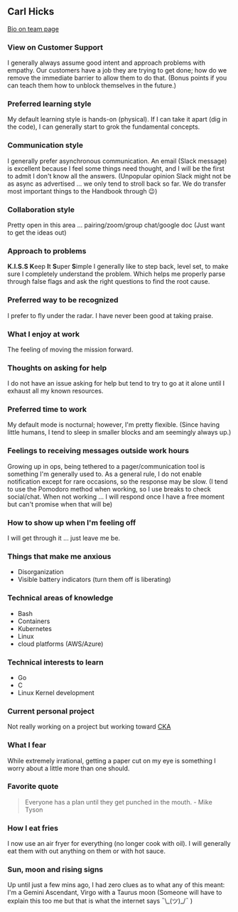 ## Carl Hicks

[Bio on team page](../company/team/index.md#carl-hicks-he-him)

### View on Customer Support
I generally always assume good intent and approach problems with empathy. Our customers have a job they are trying to get done; how do we remove the immediate barrier to allow them to do that. (Bonus points if you can teach them how to unblock themselves in the future.)


### Preferred learning style
My default learning style is hands-on (physical). If I can take it apart (dig in the code), I can generally start to grok the fundamental concepts. 

### Communication style
I generally prefer asynchronous communication. An email (Slack message) is excellent because I feel some things need thought, and I will be the first to admit I don't know all the answers. 
(Unpopular opinion Slack might not be as async as advertised ... we only tend to stroll back so far. We do transfer most important things to the Handbook through 😉)

### Collaboration style
Pretty open in this area ... pairing/zoom/group chat/google doc (Just want to get the ideas out)

### Approach to problems
**K.I.S.S**
**K**eep **I**t **S**uper **S**imple
I generally like to step back, level set, to make sure I completely understand the problem. Which helps me properly parse through false flags and ask the right questions to find the root cause.

### Preferred way to be recognized
I prefer to fly under the radar. I have never been good at taking praise.

### What I enjoy at work
The feeling of moving the mission forward.

### Thoughts on asking for help
I do not have an issue asking for help but tend to try to go at it alone until I exhaust all my known resources. 

### Preferred time to work
My default mode is nocturnal; however, I'm pretty flexible. 
(Since having little humans, I tend to sleep in smaller blocks and am seemingly always up.)

### Feelings to receiving messages outside work hours
Growing up in ops, being tethered to a pager/communication tool is something I'm generally used to. As a general rule, I do not enable notification except for rare occasions, so the response may be slow.
(I tend to use the Pomodoro method when working, so I use breaks to check social/chat. When not working ... I will respond once I have a free moment but can't promise when that will be)


### How to show up when I'm feeling off
I will get through it ... just leave me be.

### Things that make me anxious
- Disorganization
- Visible battery indicators (turn them off is liberating)


### Technical areas of knowledge
- Bash
- Containers
- Kubernetes
- Linux
- cloud platforms (AWS/Azure)

### Technical interests to learn
- Go
- C
- Linux Kernel development

### Current personal project
Not really working on a project but working toward [CKA](https://training.linuxfoundation.org/certification/certified-kubernetes-administrator-cka/) 

### What I fear
While extremely irrational, getting a paper cut on my eye is something I worry about a little more than one should.

### Favorite quote
> Everyone has a plan until they get punched in the mouth. - Mike Tyson

### How I eat fries
I now use an air fryer for everything (no longer cook with oil). I will generally eat them with out anything on them or with hot sauce.


### Sun, moon and rising signs
Up until just a few mins ago, I had zero clues as to what any of this meant:  
I'm a Gemini Ascendant, Virgo with a Taurus moon
(Someone will have to explain this too me but that is what the internet says ¯\\_(ツ)\_/¯ )